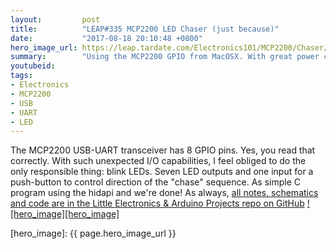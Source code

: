```yaml
---
layout:         post
title:          "LEAP#335 MCP2200 LED Chaser (just because)"
date:           "2017-08-18 20:10:48 +0800"
hero_image_url: https://leap.tardate.com/Electronics101/MCP2200/Chaser/assets/Chaser_build.jpg
summary:        "Using the MCP2200 GPIO from MacOSX. With great power comes great responsibility to blink LEDs"
youtubeid:
tags:
- Electronics
- MCP2200
- USB
- UART
- LED
---
```


The MCP2200 USB-UART transceiver has 8 GPIO pins. Yes, you read that correctly.
With such unexpected I/O capabilities, I feel obliged to do the only responsible thing: blink LEDs.
Seven LED outputs and one input for a push-button to control direction of the "chase" sequence.
As simple C program using the hidapi and we're done!
As always, [all notes, schematics and code are in the Little Electronics & Arduino Projects repo on GitHub][project]
[![hero_image][hero_image]][project]

[leap]: https://leap.tardate.com
[project]: https://github.com/tardate/LittleArduinoProjects/tree/master/Electronics101/MCP2200/Chaser
[hero_image]: {{ page.hero_image_url }}
